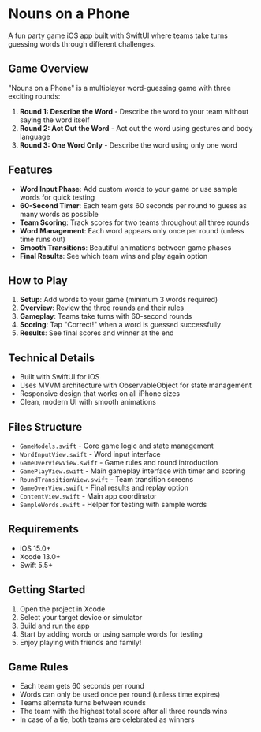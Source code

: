 # Nouns on a Phone

A fun party game iOS app built with SwiftUI where teams take turns guessing words through different challenges.

## Game Overview

"Nouns on a Phone" is a multiplayer word-guessing game with three exciting rounds:

1. **Round 1: Describe the Word** - Describe the word to your team without saying the word itself
2. **Round 2: Act Out the Word** - Act out the word using gestures and body language  
3. **Round 3: One Word Only** - Describe the word using only one word

## Features

- **Word Input Phase**: Add custom words to your game or use sample words for quick testing
- **60-Second Timer**: Each team gets 60 seconds per round to guess as many words as possible
- **Team Scoring**: Track scores for two teams throughout all three rounds
- **Word Management**: Each word appears only once per round (unless time runs out)
- **Smooth Transitions**: Beautiful animations between game phases
- **Final Results**: See which team wins and play again option

## How to Play

1. **Setup**: Add words to your game (minimum 3 words required)
2. **Overview**: Review the three rounds and their rules
3. **Gameplay**: Teams take turns with 60-second rounds
4. **Scoring**: Tap "Correct!" when a word is guessed successfully
5. **Results**: See final scores and winner at the end

## Technical Details

- Built with SwiftUI for iOS
- Uses MVVM architecture with ObservableObject for state management
- Responsive design that works on all iPhone sizes
- Clean, modern UI with smooth animations

## Files Structure

- `GameModels.swift` - Core game logic and state management
- `WordInputView.swift` - Word input interface
- `GameOverviewView.swift` - Game rules and round introduction
- `GamePlayView.swift` - Main gameplay interface with timer and scoring
- `RoundTransitionView.swift` - Team transition screens
- `GameOverView.swift` - Final results and replay option
- `ContentView.swift` - Main app coordinator
- `SampleWords.swift` - Helper for testing with sample words

## Requirements

- iOS 15.0+
- Xcode 13.0+
- Swift 5.5+

## Getting Started

1. Open the project in Xcode
2. Select your target device or simulator
3. Build and run the app
4. Start by adding words or using sample words for testing
5. Enjoy playing with friends and family!

## Game Rules

- Each team gets 60 seconds per round
- Words can only be used once per round (unless time expires)
- Teams alternate turns between rounds
- The team with the highest total score after all three rounds wins
- In case of a tie, both teams are celebrated as winners 